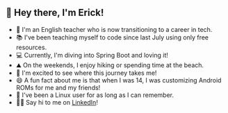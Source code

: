 ## 👋 Hey there, I'm Erick!

- 🏫 I'm an English teacher who is now transitioning to a career in tech.
- 📚 I've been teaching myself to code since last July using only free resources.
- 💻 Currently, I'm diving into Spring Boot and loving it!
- ⛰️ On the weekends, I enjoy hiking or spending time at the beach.
- 🌟 I'm excited to see where this journey takes me!
- 😄 A fun fact about me is that when I was 14, I was customizing Android ROMs for me and my friends!
- 🐧 I've been a Linux user for as long as I can remember.
- 🤝🏽 Say hi to me on [LinkedIn](https://www.linkedin.com/in/erickgnclvs)!
